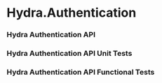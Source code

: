 # Hydra.Authentication

### Hydra Authentication API
### Hydra Authentication API Unit Tests
### Hydra Authentication API Functional Tests
